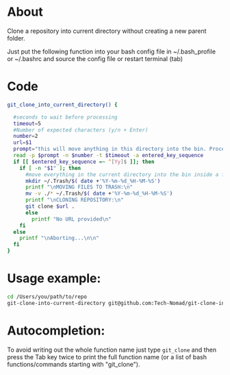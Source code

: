 # About
Clone a repository into current directory without creating a new parent folder.

Just put the following function into your bash config file in ~/.bash_profile or ~/.bashrc and source the config file or restart terminal (tab)
# Code
```bash
git_clone_into_current_directory() {

  #seconds to wait before processing
  timeout=5
  #Number of expected characters (y/n + Enter)
  number=2
  url=$1
  prompt="this will move anything in this directory into the bin. Proceed anyway? y/n   "
  read -p $prompt -n $number -t $timeout -a entered_key_sequence
  if [[ $entered_key_sequence =~ ^[Yy]$ ]]; then
    if [ -n "$1" ]; then
      #move everything in the current directory into the bin inside a folder named by the current date and time
      mkdir ~/.Trash/$( date +'%Y-%m-%d_%H-%M-%S')
      printf "\nMOVING FILES TO TRASH:\n"
      mv -v ./* ~/.Trash/$( date +'%Y-%m-%d_%H-%M-%S')
      printf "\nCLONING REPOSITORY:\n"
      git clone $url .
      else
        printf "No URL provided\n"
    fi
  else
    printf "\nAborting...\n\n"
  fi
}
```

# Usage example:
```bash
cd /Users/you/path/to/repo
git-clone-into-current-directory git@github.com:Tech-Nomad/git-clone-into-current-directory.git
```

# Autocompletion:
To avoid writing out the whole function name just type `git_clone` and then press the Tab key twice to print the full function name (or a list of bash functions/commands starting with "git_clone"). 
